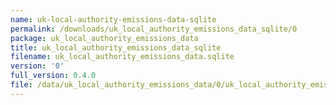 ```yaml
---
name: uk-local-authority-emissions-data-sqlite
permalink: /downloads/uk_local_authority_emissions_data_sqlite/0
package: uk_local_authority_emissions_data
title: uk_local_authority_emissions_data_sqlite
filename: uk_local_authority_emissions_data.sqlite
version: '0'
full_version: 0.4.0
file: /data/uk_local_authority_emissions_data/0/uk_local_authority_emissions_data.sqlite
---
```

